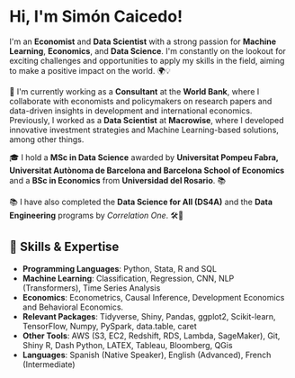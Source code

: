 # Hi, I'm Simón Caicedo! 

I'm an **Economist** and **Data Scientist** with a strong passion for **Machine Learning**, **Economics**, and **Data Science**. I'm constantly on the lookout for exciting challenges and opportunities to apply my skills in the field, aiming to make a positive impact on the world. 🌍💡

🏢 I'm currently working as a **Consultant** at the **World Bank**, where I collaborate with economists and policymakers on research papers and data-driven insights in development and international economics. Previously, I worked as a **Data Scientist** at **Macrowise**, where I developed innovative investment strategies and Machine Learning-based solutions, among other things.

🎓 I hold a **MSc in Data Science** awarded by **Universitat Pompeu Fabra, Universitat Autònoma de Barcelona and Barcelona School of Economics** and a **BSc in Economics** from **Universidad del Rosario**. 📚

📚 I have also completed the **Data Science for All (DS4A)** and the **Data Engineering**  programs by *Correlation One*. 🛠️🌱


## 🧠 Skills & Expertise

* **Programming Languages**: Python, Stata, R and SQL
* **Machine Learning**: Classification, Regression, CNN, NLP (Transformers), Time Series Analysis
* **Economics**: Econometrics, Causal Inference, Development Economics and Behavioral Economics.
* **Relevant Packages**: Tidyverse, Shiny, Pandas, ggplot2, Scikit-learn, TensorFlow, Numpy, PySpark, data.table, caret
* **Other Tools**: AWS (S3, EC2, Redshift, RDS, Lambda, SageMaker), Git, Shiny R, Dash Python, LATEX, Tableau, Bloomberg, QGis
* **Languages**: Spanish (Native Speaker), English (Advanced), French (Intermediate)

